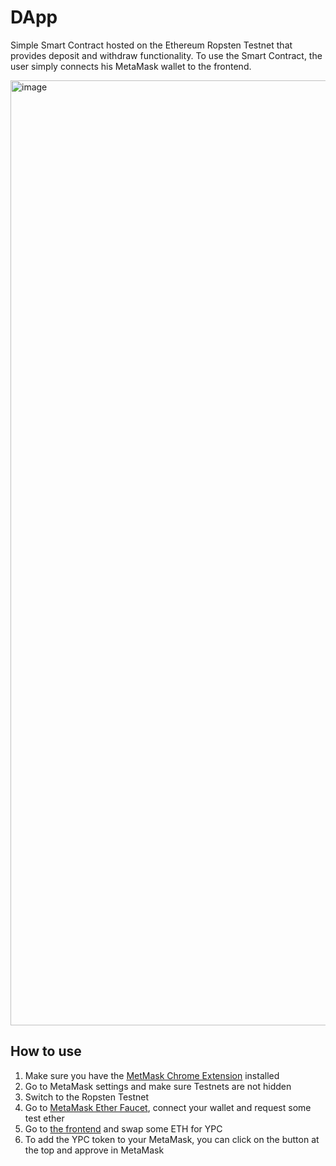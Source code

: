 # DApp
Simple Smart Contract hosted on the Ethereum Ropsten Testnet that provides deposit and withdraw functionality. 
To use the Smart Contract, the user simply connects his MetaMask wallet to the frontend.

<img width="1512" alt="image" src="https://user-images.githubusercontent.com/37211050/156212545-e925d688-3502-49ac-934b-ba4913ecc1e3.png">


## How to use
1. Make sure you have the [MetMask Chrome Extension](https://chrome.google.com/webstore/detail/metamask/nkbihfbeogaeaoehlefnkodbefgpgknn) installed 
2. Go to MetaMask settings and make sure Testnets are not hidden
3. Switch to the Ropsten Testnet
4. Go to [MetaMask Ether Faucet](https://faucet.metamask.io/), connect your wallet and request some test ether 
5. Go to [the frontend](https://smart-contract-test.netlify.app/) and swap some ETH for YPC
6. To add the YPC token to your MetaMask, you can click on the button at the top and approve in MetaMask


